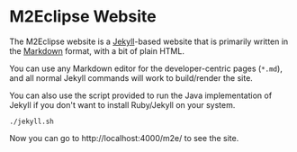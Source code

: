 # M2Eclipse Website

The M2Eclipse website is a [Jekyll][1]-based website that is primarily written in the [Markdown][2] format, with a bit of plain HTML.

You can use any Markdown editor for the developer-centric pages (`*.md`), and all normal Jekyll commands will work to build/render the site.

You can also use the script provided to run the Java implementation of Jekyll if you don't want to install Ruby/Jekyll on your system.

```
./jekyll.sh
```

Now you can go to http://localhost:4000/m2e/ to see the site.

[1]: http://jekyllrb.com
[2]: http://daringfireball.net/projects/markdown/